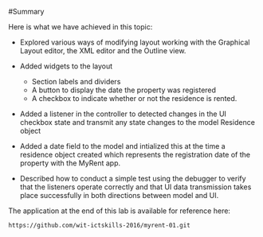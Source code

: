 #Summary

Here is what we have achieved in this topic:

- Explored various ways of modifying layout working with the Graphical Layout editor, the XML editor and the Outline view.
- Added widgets to the layout
    - Section labels and dividers
    - A button to display the date the property was registered
    - A checkbox to indicate whether or not the residence is rented.

- Added a listener in the controller to detected changes in the UI checkbox state and transmit any state changes to the model Residence object

- Added a date field to the model and intialized this at the time a residence object created which represents the registration date of the property with the MyRent app.

- Described how to conduct a simple test using the debugger to verify that the listeners operate correctly and that UI data transmission takes place successfully in both directions between model and UI.

The application at the end of this lab is available for reference here:

```
https://github.com/wit-ictskills-2016/myrent-01.git
```

